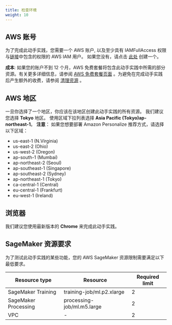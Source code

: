 ```yaml
---
title: 检查环境
weight: 10
---
```


## AWS 账号
为了完成此动手实践，您需要一个 AWS 账户, 以及至少具有 IAMFullAccess 权限与[链接](https://github.com/gcr-solutions/recommender-system-dev-workshop-code/blob/main/scripts/role/gcr-rs-user-role.json)中包含的权限的 AWS IAM 用户。 如果您没有，请点击 [此处](https://aws.amazon.com/getting-started/) 创建一个。

**成本**: 如果您的账户不到 12 个月，AWS 免费套餐将包含此动手实践中所需的部分资源。有关更多详细信息，请参阅 [AWS 免费套餐页面](https://aws.amazon.com/free/) 。为避免在完成动手实践后产生额外的收费，请参阅 [清理资源](../../cleanup/) 。

## AWS 地区
一旦你选择了一个地区，你应该在该地区创建此动手实践的所有资源。 我们建议您选择 **Tokyo** 地区。 使用区域下拉列表选择 **Asia Pacific (Tokyo)ap-northeast-1**。  **注意**： 如果您想要部署 Amazon Personalize 推荐方式，请选择以下区域：

- us-east-1 (N.Virginia)
- us-east-2 (Ohio)
- us-west-2 (Oregon)
- ap-south-1 (Mumbai)
- ap-northeast-2 (Seoul)
- ap-southeast-1 (Singapore)
- ap-southeast-2 (Sydney)
- ap-northeast-1 (Tokyo)
- ca-central-1 (Central)
- eu-central-1 (Frankfurt)
- eu-west-1 (Ireland)

## 浏览器
我们建议您使用最新版本的 **Chrome** 来完成此动手实践。 

## SageMaker 资源要求

为了测试此动手实践的某些功能，您的 AWS SageMaker 资源限制需要满足以下最低要求。 

[comment]: <> (内部链接：https://sagemaker-tools.corp.amazon.com/limits 检查并增加 AWS SageMaker 资源限制。)

|Resource type |Resource | 	Required limit |
|--- | --- | --- |
|SageMaker Training |training-job/ml.p2.xlarge |2|
|SageMaker Processing |processing-job/ml.m5.large |2|
|VPC| - | 2 |
